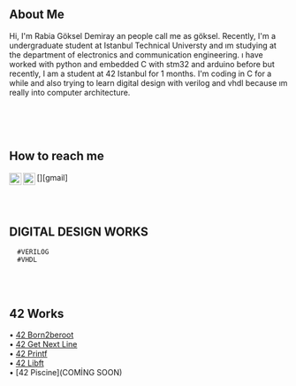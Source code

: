 ## About Me
Hi, I'm Rabia Göksel Demiray an people call me as göksel. Recently, I'm a undergraduate student at Istanbul Technical Universty and ım studying at the department of electronics and communication engineering. ı have worked with python and embedded C with stm32 and arduino before but recently, I am a student at 42 Istanbul for 1 months. I'm coding in C for a while and also trying to learn digital design with verilog and vhdl because ım really into computer architecture. 

</br>
</br>
</br>

## How to reach me

[<img width="22" src="https://upload.wikimedia.org/wikipedia/commons/thumb/e/e9/Linkedin_icon.svg/2048px-Linkedin_icon.svg.png" align="left" />][linkedin]
[<img width="22" src="https://www.google.com/url?sa=i&url=https%3A%2F%2Fblog.logomyway.com%2Fgmail-logo%2F&psig=AOvVaw3ESdJGlTOddzzAuKqHB4Hb&ust=1690406047325000&source=images&cd=vfe&opi=89978449&ved=0CBEQjRxqFwoTCMjT6bHjqoADFQAAAAAdAAAAABAR" align="left" />][gmail]



[linkedin]: linkedin.com/in/rabia-göksel-demiray-4b3a0523a
[instagram]: rabiagokse0@gmail.com


<br/>
<br/>

## DIGITAL DESIGN WORKS
      #VERILOG
      #VHDL

<br/>
<br/>

## 42 Works

• [42 Born2beroot](SOON) <br>
• [42 Get Next Line](https://github.com/rgoksel/42/tree/main/get%20next%20line) <br>
• [42 Printf](https://github.com/rgoksel/42/tree/main/printf) <br>
• [42 Libft](https://github.com/rgoksel/42/tree/main/libft.h) <br>
• [42 Piscine](COMİNG SOON) <br>



